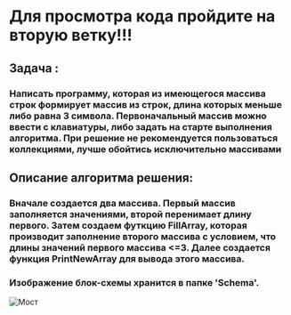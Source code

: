 # Для просмотра кода пройдите на вторую ветку!!!
## Задача : 
### Написать программу, которая из имеющегося массива строк формирует массив из строк, длина которых меньше либо равна 3 символа. Первоначальный массив можно ввести с клавиатуры, либо задать на старте выполнения алгоритма. При решение не рекомендуется пользоваться коллекциями, лучше обойтись исключительно массивами
## Описание алгоритма решения:
### Вначале создается два массива. Первый массив заполняется значениями, второй перенимает длину первого. Затем создаем футкцию FillArray, которая производит заполнение второго массива с условием, что длины значений первого массива <=3. Далее создается функция PrintNewArray для вывода этого массива.

### Изображение блок-схемы хранится в папке 'Schema'.


![Мост](https://funart.pro/uploads/posts/2021-03/1617051856_43-p-oboi-gornoe-ozero-45.jpg)
